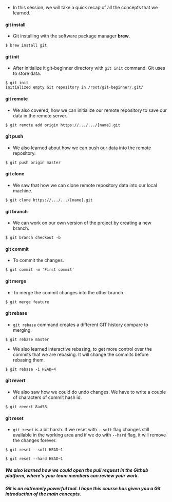 

- In this session, we will take a quick recap of all the concepts that we learned. 

#### git install
- Git installing with the software package manager **brew**.

```
$ brew install git
``` 

#### git init
- After initialize it git-beginner directory with `git init` command. Git uses to store data.

```
$ git init
Initialized empty Git repository in /root/git-beginner/.git/
```
#### git remote
- We also covered, how we can initialize our remote repository to save our data in the remote server.

```
$ git remote add origin https://.../.../[name].git
```

#### git push
- We also learned about how we can push our data into the remote repository.

```
$ git push origin master
```

#### git clone
- We saw that how we can clone remote repository data into our local machine.

```
$ git clone https://.../.../[name].git
```

#### git branch
- We can work on our own version of the project by creating a new branch.

```
$ git branch checkout -b 
```

#### git commit
- To commit the changes.

```
$ git commit -m 'First commit'
```

#### git merge
- To merge the commit changes into the other branch.

```
$ git merge feature
```

#### git rebase 
- `git rebase` command creates a different GIT history compare to merging. 

```
$ git rebase master
```
- We also learned interactive rebasing, to get more control over the commits that we are rebasing. It will change the commits before rebasing them.

```
$ git rebase -i HEAD~4
```
#### git revert
- We also saw how we could do undo changes. We have to write a couple of characters of commit hash id. 

```
$ git revert 8ad58
```

#### git reset
- `git reset` is a bit harsh. If we reset with `--soft` flag changes still available in the working area and if we do with `--hard` flag, it will remove the changes forever.

```
$ git reset --soft HEAD~1

$ git reset --hard HEAD~1
```
##### We also learned how we could open the pull request in the Github platform, where's your team members can review your work.

##### Git is an extremely powerful tool. I hope this course has given you a Git introduction of the main concepts.